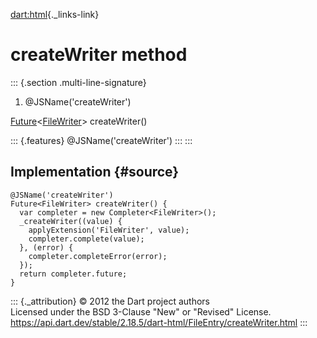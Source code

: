 [dart:html](../../dart-html/dart-html-library){._links-link}

createWriter method
===================

::: {.section .multi-line-signature}
<div>

1.  \@JSName(\'createWriter\')

</div>

[Future](../../dart-async/future-class)\<[FileWriter](../filewriter-class)\>
createWriter()

::: {.features}
\@JSName(\'createWriter\')
:::
:::

Implementation {#source}
--------------

``` {.language-dart data-language="dart"}
@JSName('createWriter')
Future<FileWriter> createWriter() {
  var completer = new Completer<FileWriter>();
  _createWriter((value) {
    applyExtension('FileWriter', value);
    completer.complete(value);
  }, (error) {
    completer.completeError(error);
  });
  return completer.future;
}
```

::: {._attribution}
© 2012 the Dart project authors\
Licensed under the BSD 3-Clause \"New\" or \"Revised\" License.\
<https://api.dart.dev/stable/2.18.5/dart-html/FileEntry/createWriter.html>
:::
